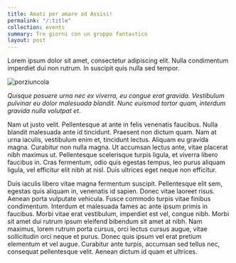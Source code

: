 ```yaml
---
title: Amati per amare ad Assisi!
permalink: "/:title"
collection: events
summary: Tre giorni con un gruppo fantastico
layout: post
---
```


Lorem ipsum dolor sit amet, consectetur adipiscing elit. Nulla condimentum imperdiet dui non rutrum. In suscipit quis nulla sed tempor. 

![porziuncola](/uploads/porziuncola.jpg)

*Quisque posuere urna nec ex viverra, eu congue erat gravida. Vestibulum pulvinar eu dolor malesuada blandit. Nunc euismod tortor quam, interdum gravida nulla volutpat et.*

Nam ut justo velit. Pellentesque at ante in felis venenatis faucibus. Nulla blandit malesuada ante id tincidunt. Praesent non dictum quam. Nam at urna iaculis, vestibulum enim et, tincidunt lectus. Aliquam eu gravida magna. Curabitur non nulla magna. Ut accumsan lectus ante, vitae placerat nibh maximus ut. Pellentesque scelerisque turpis ligula, et viverra libero faucibus in. Cras fermentum, odio quis egestas tempus, leo purus aliquam ligula, vel efficitur elit nibh at nisl. Duis ultrices eget neque non efficitur.

Duis iaculis libero vitae magna fermentum suscipit. Pellentesque elit sem, egestas quis aliquam in, venenatis id sapien. Donec vitae laoreet risus. Aenean porta vulputate vehicula. Fusce commodo turpis vitae finibus condimentum. Interdum et malesuada fames ac ante ipsum primis in faucibus. Morbi vitae erat vestibulum, imperdiet est vel, congue nibh. Morbi sit amet dui rutrum ipsum eleifend bibendum sit amet at nibh. Nam maximus, lorem rutrum porta cursus, orci lectus cursus augue, vitae sollicitudin orci neque et purus. Donec quis ipsum vel erat pretium elementum et vel augue. Curabitur ante turpis, accumsan sed tellus nec, consequat pellentesque velit. Aenean dictum id quam et ultrices.

